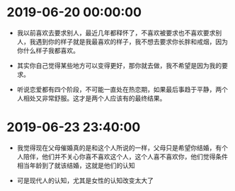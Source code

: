 #   2019-06-20 00:00:00
-   我以前喜欢去要求别人，最近几年都释怀了，不喜欢被要求也不喜欢要求别人，我遇到你的样子就是我最喜欢的样子，我不想去要求你长胖和戒烟，因为你什么样子我都喜欢。

-   其实你自己觉得某些地方可以变得更好，那你就去做，我不希望是因为我的要求。

-   听说恋爱都有四个阶段，不可能一直处在热恋期，如果最后事趋于平静，两个人相处又非常舒服。这才是两个人应该有的最终结果。





#   2019-06-23 23:40:00
-   我觉得现在父母催婚真的是和这个人所说的一样，父母只是希望你结婚，有个人陪伴，他们并不关心你喜不喜欢这个人，这个人喜不喜欢你，他们觉得条件相当年龄到了就该结婚，这就是他们的认知

-   可是现代人的认知，尤其是女性的认知改变太大了